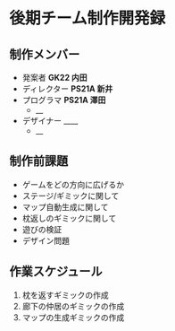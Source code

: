 # 後期チーム制作開発録

## 制作メンバー
* 発案者 __GK22 内田__
* ディレクター __PS21A 新井__
* プログラマ __PS21A 澤田__
  * __
* デザイナー ____
  * __

## 制作前課題
* ゲームをどの方向に広げるか
* ステージ/ギミックに関して
 * マップ自動生成に関して
 * 枕返しのギミックに関して
 * 遊びの検証
* デザイン問題

## 作業スケジュール
1. 枕を返すギミックの作成
2. 廊下の仲居のギミックの作成
3. マップの生成ギミックの作成
